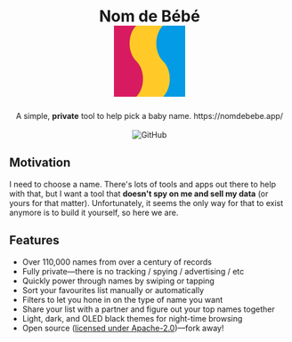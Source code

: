 <h1 align="center">
  Nom de Bébé
  <br>
  <a href="https://nomdebebe.app"><img alt="icon" width="128" height="128" src="icon.svg"></a>
</h1>
<div align="center">
  A simple, <b>private</b> tool to help pick a baby name. https://nomdebebe.app/
</div>
<br />
<div align="center">
  <img alt="GitHub" src="https://img.shields.io/github/license/hamaluik/nomdebebe?style=flat-square">
</div>

## Motivation

I need to choose a name. There's lots of tools and apps out there to help with that, but I want a tool that **doesn't spy on me and sell my data** (or yours for that matter). Unfortunately, it seems the only way for that to exist anymore is to build it yourself, so here we are.

## Features

* Over 110,000 names from over a century of records
* Fully private—there is no tracking / spying / advertising / etc
* Quickly power through names by swiping or tapping
* Sort your favourites list manually or automatically
* Filters to let you hone in on the type of name you want
* Share your list with a partner and figure out your top names together
* Light, dark, and OLED black themes for night-time browsing
* Open source ([licensed under Apache-2.0](LICENSE))—fork away!

